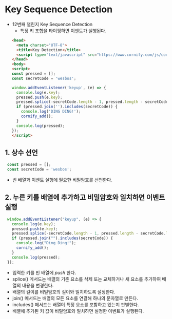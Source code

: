 # Key Sequence Detection

- 12번째 챌린지 Key Sequence Detection
   + 특정 키 조합을 타이핑하면 이벤트가 실행된다.
   
```html
   <head>
     <meta charset="UTF-8">
     <title>Key Detection</title>
     <script type="text/javascript" src="https://www.cornify.com/js/cornify.js"></script>
   </head>
   <body>
   <script>
   const pressed = [];
   const secretCode = 'wesbos';

   window.addEventListener('keyup', (e) => {
     console.log(e.key);
     pressed.push(e.key);
     pressed.splice(-secretCode.length - 1, pressed.length - secretCode.length);
     if (pressed.join('').includes(secretCode)) {
       console.log('DING DING!');
       cornify_add();
     }
     console.log(pressed);
   });
   </script>
```
## 1. 상수 선언
  ```javascript
   const pressed = [];
   const secretCode = 'wesbos';
  ```
   - 빈 배열과 이벤트 실행에 필요한 비밀암호를 선언한다.
  
## 2. 누른 키를 배열에 추가하고 비밀암호와 일치하면 이벤트 실행
  ```javascript
   window.addEventListener("keyup", (e) => {
     console.log(e.key);
     pressed.push(e.key);
     pressed.splice(-secretCode.length - 1, pressed.length - secretCode.length);
     if (pressed.join("").includes(secretCode)) {
       console.log("Ding Ding!");
       cornify_add();
     }
     console.log(pressed);
   });
  ```
   - 입력한 키를 빈 배열에 _push_ 한다.
   - splice() 메서드는 배열의 기존 요소를 삭제 또는 교체하거나 새 요소를 추가하여 배열의 내용을 변경한다.
   - 배열의 길이를 비밀암호의 길이와 일치하도록 설정한다.
   - join() 메서드는 배열의 모든 요소를 연결해 하나의 문자열로 만든다.
   - includes() 메서드는 배열이 특정 요소를 포함하고 있는지 판별한다.
   - 배열에 추가된 키 값이 비밀암호와 일치하면 설정한 이벤트가 실행된다.
